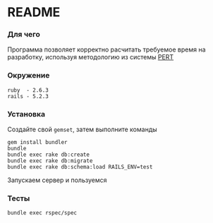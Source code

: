 # README

### Для чего

Программа позволяет корректно расчитать 
требуемое время на разработку, используя методологию из системы
[PERT](https://ru.wikipedia.org/wiki/PERT)

### Окружение

    ruby  - 2.6.3
    rails - 5.2.3

### Установка

Создайте свой `gemset`, затем выполните команды

    gem install bundler
    bundle
    bundle exec rake db:create
    bundle exec rake db:migrate
    bundle exec rake db:schema:load RAILS_ENV=test
    
Запускаем сервер и пользуемся

### Тесты

    bundle exec rspec/spec
